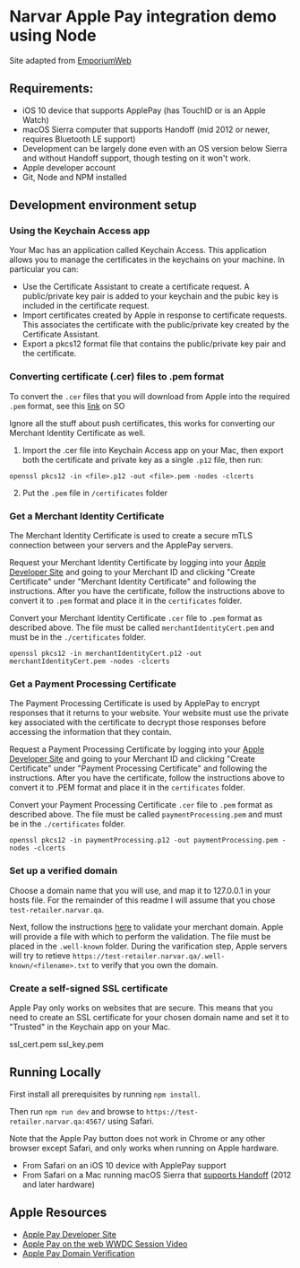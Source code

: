 # Narvar Apple Pay integration demo using Node
Site adapted from [EmporiumWeb](https://developer.apple.com/library/content/samplecode/EmporiumWeb/Introduction/Intro.html)

## Requirements:
* iOS 10 device that supports ApplePay (has TouchID or is an Apple Watch)
* macOS Sierra computer that supports Handoff (mid 2012 or newer, requires Bluetooth LE support)
* Development can be largely done even with an OS version below Sierra and without Handoff support, though testing on it won't work.
* Apple developer account
* Git, Node and NPM installed

## Development environment setup

### Using the Keychain Access app
Your Mac has an application called Keychain Access. This application allows you to manage
the certificates in the keychains on your machine. In particular you can:
* Use the Certificate Assistant to create a certificate request. A public/private key pair is added to your keychain and the pubic key is included in the certificate request.
* Import certificates created by Apple in response to certificate requests. This associates the certificate with the public/private key created by the Certificate Assistant.
* Export a pkcs12 format file that contains the public/private key pair and the certificate.

### Converting certificate (.cer) files to .pem format
To convert the `.cer` files that you will download from Apple into the required `.pem` format, see this 
[link](http://stackoverflow.com/questions/21250510/generate-pem-file-used-to-setup-apple-push-notification) on SO

Ignore all the stuff about push certificates, this works for converting our Merchant Identity Certificate as well.

1. Import the .cer file into Keychain Access app on your Mac, then export both the certificate and private key as a 
single `.p12` file, then run:

```shell
openssl pkcs12 -in <file>.p12 -out <file>.pem -nodes -clcerts
```
2. Put the `.pem` file in `/certificates` folder

### Get a Merchant Identity Certificate
The Merchant Identity Certificate is used to create a secure mTLS connection between your servers and the ApplePay servers.

Request your Merchant Identity Certificate by logging into your [Apple Developer Site](https://developer.apple.com) and going to
your Merchant ID and clicking "Create Certificate" under "Merchant Identity Certificate" and following the instructions. After you have
the certificate, follow the instructions above to convert it to `.pem` format and place it in the `certificates` folder.

Convert your Merchant Identity Certificate `.cer` file to `.pem` format as described above.
The file must be called `merchantIdentityCert.pem` and must be in the `./certificates` folder.

```shell
openssl pkcs12 -in merchantIdentityCert.p12 -out merchantIdentityCert.pem -nodes -clcerts
```

### Get a Payment Processing Certificate
The Payment Processing Certificate is used by ApplePay to encrypt responses that it returns 
to your website. Your website must use the private key associated with the certificate to
decrypt those responses before accessing the information that they contain.

Request a Payment Processing Certificate by logging into your [Apple Developer Site](https://developer.apple.com) and going to
your Merchant ID and clicking "Create Certificate" under "Payment Processing Certificate" and following the instructions. After you have
the certificate, follow the instructions above to convert it to .PEM format and place it in the `certificates` folder.

Convert your Payment Processing Certificate `.cer` file to `.pem` format as described above.
The file must be called `paymentProcessing.pem` and must be in the `./certificates` folder.

```shell
openssl pkcs12 -in paymentProcessing.p12 -out paymentProcessing.pem -nodes -clcerts
```

### Set up a verified domain
Choose a domain name that you will use, and map it to 127.0.0.1 in your hosts file. For
the remainder of this readme I will assume that you chose `test-retailer.narvar.qa`.

Next, follow the instructions [here](https://developer.apple.com/reference/applepayjs/) to validate
your merchant domain. Apple will provide a file with which to perform the validation. The
file must be placed in the `.well-known` folder. During the varification step, Apple servers will
try to retieve `https://test-retailer.narvar.qa/.well-known/<filename>.txt` to verify that you own the
domain.

### Create a self-signed SSL certificate
Apple Pay only works on websites that are secure. This means that you need to create an SSL
certificate for your chosen domain name and set it to "Trusted" in the Keychain app on your Mac.

ssl_cert.pem
ssl_key.pem

## Running Locally
First install all prerequisites by running `npm install`.

Then run `npm run dev` and browse to `https://test-retailer.narvar.qa:4567/` using Safari.

Note that the Apple Pay button does not work in Chrome or any other browser except Safari, 
and only works when running on Apple hardware.
* From Safari on an iOS 10 device with ApplePay support
* From Safari on a Mac running macOS Sierra that [supports Handoff](https://support.apple.com/kb/PH25169?locale=en_US) (2012 and later hardware)

## Apple Resources
* [Apple Pay Developer Site](https://developer.apple.com/apple-pay/)
* [Apple Pay on the web WWDC Session Video](https://developer.apple.com/videos/play/wwdc2016/703/)
* [Apple Pay Domain Verification](https://developer.apple.com/support/apple-pay-domain-verification/)
